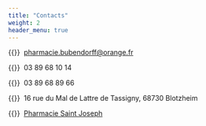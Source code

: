 ```yaml
---
title: "Contacts"
weight: 2
header_menu: true
---
```


{{<icon class="fa fa-envelope">}}&nbsp;&nbsp;pharmacie.bubendorff@orange.fr

{{<icon class="fa fa-phone">}}&nbsp;&nbsp;03 89 68 10 14

{{<icon class="fa fa-fax">}}&nbsp;&nbsp;03 89 68 89 66

{{<icon class="fa fa-map-marker">}}&nbsp;&nbsp;16 rue du Mal de Lattre de Tassigny, 68730 Blotzheim

{{<icon class="fa fa-facebook-official">}}&nbsp;&nbsp;[Pharmacie Saint Joseph](https://www.facebook.com/Pharmacie-Saint-Joseph-Blotzheim-109204180564940/photos/?ref=page_internal)

